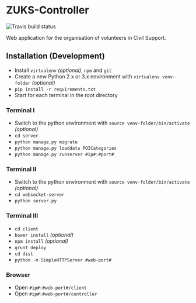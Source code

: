 ZUKS-Controller
===============
![Travis build status](https://travis-ci.org/Eldorado234/ZUKS-Controller.svg?branch=master)

Web application for the organisation of volunteers in Civil Support.

## Installation (Development)
- Install `virtualenv` _(optional)_, `npm` and `git`
- Create a new Python 2.x or 3.x environment with `virtualenv venv-folder` _(optional)_
- `pip install -r requirements.txt`
- Start for each terminal in the root directory

### Terminal I

- Switch to the python environment with `source venv-folder/bin/activate` _(optional)_
- `cd server`
- `python manage.py migrate`
- `python manage.py loaddata POICategories`
- `python manage.py runserver #ip#:#port#`

### Terminal II

- Switch to the python environment with `source venv-folder/bin/activate` _(optional)_
- `cd websocket-server`
- `python server.py`

### Terminal III

- `cd client`
- `bower install` _(optional)_
- `npm install` _(optional)_
- `grunt deploy`
- `cd dist`
- `python -m SimpleHTTPServer #web-port#`

### Browser
- Open `#ip#:#web-port#/client`
- Open `#ip#:#web-port#/controller`

